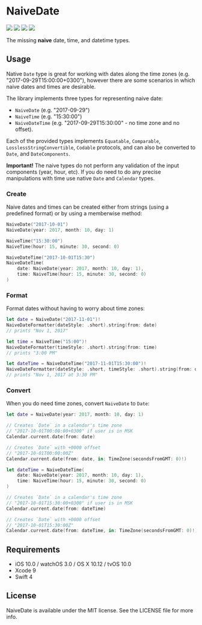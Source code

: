 #  NaiveDate

<p align="left">
<img src="https://img.shields.io/cocoapods/v/NaiveDate.svg?label=version">
<img src="https://img.shields.io/badge/supports-CocoaPods%20%7C%20Carthage%20%7C%20SwiftPM-green.svg">
<img src="https://img.shields.io/cocoapods/p/NaiveDate.svg?style=flat)">
<a href="https://travis-ci.org/kean/NaiveDate"><img src="https://img.shields.io/travis/kean/NaiveDate/master.svg"></a>
</p>

The missing **naive** date, time, and datetime types.


## Usage

Native `Date` type is great for working with dates along the time zones (e.g. "2017-09-29T15:00:00+0300"), however there are some scenarios in which naive dates and times are desirable.

The library implements three types for representing naive date:
- `NaiveDate` (e.g. "2017-09-29")
- `NaiveTime` (e.g. "15:30:00")
- `NaiveDateTime` (e.g. "2017-09-29T15:30:00" - no time zone and no offset).

Each of the provided types implements `Equatable`, `Comparable`, `LosslessStringConvertible`, `Codable` protocols, and can also be converted to  `Date`, and `DateComponents`.

**Important!** The naive types do not perform any validation of the input components (year, hour, etc). If you do need to do any precise manipulations with time use native `Date` and `Calendar` types.

### Create

Naive dates and times can be created either from strings (using a predefined format) or by using a memberwise method:

```swift
NaiveDate("2017-10-01")
NaiveDate(year: 2017, month: 10, day: 1)

NaiveTime("15:30:00")
NaiveTime(hour: 15, minute: 30, second: 0)

NaiveDateTime("2017-10-01T15:30")
NaiveDateTime(
    date: NaiveDate(year: 2017, month: 10, day: 1),
    time: NaiveTime(hour: 15, minute: 30, second: 0)
)
```

### Format

Format dates without having to worry about time zones:

```swift
let date = NaiveDate("2017-11-01")!
NaiveDateFormatter(dateStyle: .short).string(from: date)
// prints "Nov 1, 2017"

let time = NaiveTime("15:00")!
NaiveDateFormatter(timeStyle: .short).string(from: time)
// prints "3:00 PM"

let dateTime = NaiveDateTime("2017-11-01T15:30:00")!
NaiveDateFormatter(dateStyle: .short, timeStyle: .short).string(from: dateTime)
// prints "Nov 1, 2017 at 3:30 PM"
```

### Convert

When you do need time zones, convert `NaiveDate` to `Date`:

```swift
let date = NaiveDate(year: 2017, month: 10, day: 1)

// Creates `Date` in a calendar's time zone
// "2017-10-01T00:00:00+0300" if user is in MSK
Calendar.current.date(from: date)

// Creates `Date` with +0000 offset
// "2017-10-01T00:00:00Z"
Calendar.current.date(from: date, in: TimeZone(secondsFromGMT: 0)!)
```

```swift
let dateTime = NaiveDateTime(
    date: NaiveDate(year: 2017, month: 10, day: 1),
    time: NaiveTime(hour: 15, minute: 30, second: 0)
)

// Creates `Date` in a calendar's time zone
// "2017-10-01T15:30:00+0300" if user is in MSK
Calendar.current.date(from: dateTime)

// Creates `Date` with +0000 offset
// "2017-10-01T15:30:00Z"
Calendar.current.date(from: dateTime, in: TimeZone(secondsFromGMT: 0)!),
```


## Requirements

- iOS 10.0 / watchOS 3.0 / OS X 10.12 / tvOS 10.0
- Xcode 9
- Swift 4


## License

NaiveDate is available under the MIT license. See the LICENSE file for more info.

